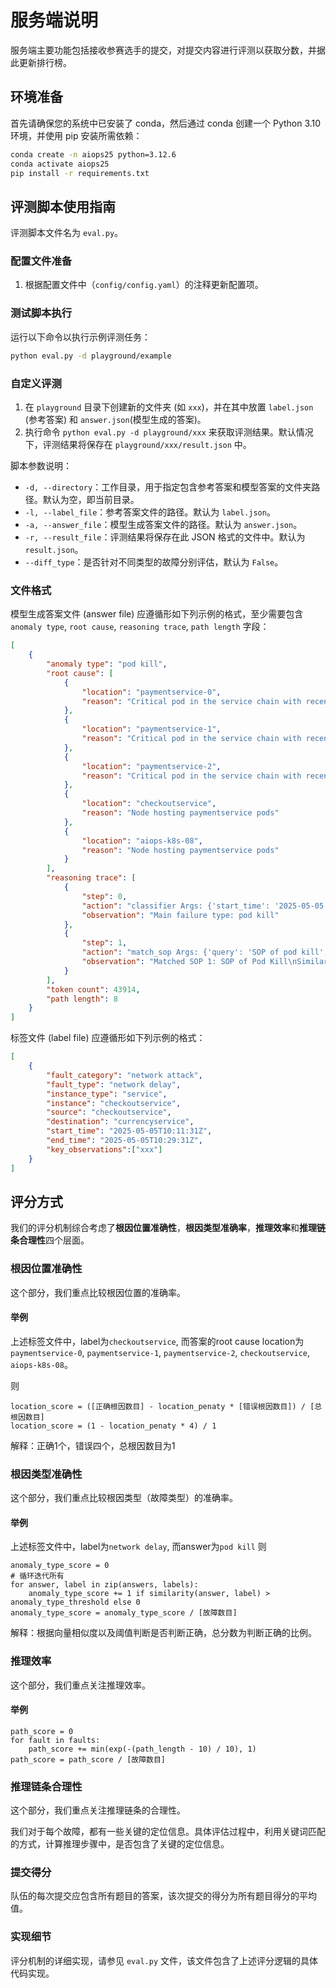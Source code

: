 # 服务端说明

服务端主要功能包括接收参赛选手的提交，对提交内容进行评测以获取分数，并据此更新排行榜。



## 环境准备

首先请确保您的系统中已安装了 conda，然后通过 conda 创建一个 Python 3.10 环境，并使用 pip 安装所需依赖：


```bash
conda create -n aiops25 python=3.12.6
conda activate aiops25
pip install -r requirements.txt
```

## 评测脚本使用指南

评测脚本文件名为 `eval.py`。


### 配置文件准备

1. 根据配置文件中（`config/config.yaml`）的注释更新配置项。

### 测试脚本执行

运行以下命令以执行示例评测任务：

```bash
python eval.py -d playground/example
```

### 自定义评测

1. 在 `playground` 目录下创建新的文件夹 (如 `xxx`)，并在其中放置 `label.json` (参考答案) 和 `answer.json`(模型生成的答案)。
2. 执行命令 `python eval.py -d playground/xxx` 来获取评测结果。默认情况下，评测结果将保存在 `playground/xxx/result.json` 中。

脚本参数说明：
* `-d, --directory`：工作目录，用于指定包含参考答案和模型答案的文件夹路径。默认为空，即当前目录。
* `-l, --label_file`：参考答案文件的路径。默认为 `label.json`。
* `-a, --answer_file`：模型生成答案文件的路径。默认为 `answer.json`。
* `-r, --result_file`：评测结果将保存在此 JSON 格式的文件中。默认为 `result.json`。
* `--diff_type`：是否针对不同类型的故障分别评估，默认为 `False`。


### 文件格式

模型生成答案文件 (answer file) 应遵循形如下列示例的格式，至少需要包含 `anomaly type`, `root cause`, `reasoning trace`, `path length` 字段：

```json
[
    {
        "anomaly type": "pod kill",
        "root cause": [
            {
                "location": "paymentservice-0",
                "reason": "Critical pod in the service chain with recent restarts"
            },
            {
                "location": "paymentservice-1",
                "reason": "Critical pod in the service chain with recent restarts"
            },
            {
                "location": "paymentservice-2",
                "reason": "Critical pod in the service chain with recent restarts"
            },
            {
                "location": "checkoutservice",
                "reason": "Node hosting paymentservice pods"
            },
            {
                "location": "aiops-k8s-08",
                "reason": "Node hosting paymentservice pods"
            }
        ],
        "reasoning trace": [
            {
                "step": 0,
                "action": "classifier Args: {'start_time': '2025-05-05 10:11:31', 'end_time': '2025-05-05 10:29:31'}",
                "observation": "Main failure type: pod kill"
            },
            {
                "step": 1,
                "action": "match_sop Args: {'query': 'SOP of pod kill', 'threshold': 0.55}",
                "observation": "Matched SOP 1: SOP of Pod Kill\nSimilarity Score: 1.0000\nSOP Content:\n1. Time series anomaly detection of all services in terms of metric request and response. 2. Time series anomaly detection of all pods in terms of metric pod_processes and pod_network_transmit_packets. 3. The result is combination of the previous steps.\nMatched SOP 2: SOP of Pod Failure\nSimilarity Score: 0.8032\nSOP Content:\n1. 2. The result is combination of the previous steps.\n"
            }
        ],
        "token count": 43914,
        "path length": 8
    }
]
```


标签文件 (label file) 应遵循形如下列示例的格式：
```json
[
    {
        "fault_category": "network attack",
        "fault_type": "network delay",
        "instance_type": "service",
        "instance": "checkoutservice",
        "source": "checkoutservice",
        "destination": "currencyservice",
        "start_time": "2025-05-05T10:11:31Z",
        "end_time": "2025-05-05T10:29:31Z",
        "key_observations":["xxx"]
    }
]
```

## 评分方式

我们的评分机制综合考虑了**根因位置准确性**，**根因类型准确率**，**推理效率**和**推理链条合理性**四个层面。

### 根因位置准确性

这个部分，我们重点比较根因位置的准确率。

#### 举例

上述标签文件中，label为`checkoutservice`, 而答案的root cause location为`paymentservice-0`, `paymentservice-1`, `paymentservice-2`, `checkoutservice`, `aiops-k8s-08`。

则 
```
location_score = ([正确根因数目] - location_penaty * [错误根因数目]) / [总根因数目]
location_score = (1 - location_penaty * 4) / 1
```
解释：正确1个，错误四个，总根因数目为1

### 根因类型准确性

这个部分，我们重点比较根因类型（故障类型）的准确率。

#### 举例

上述标签文件中，label为`network delay`, 而answer为`pod kill`
则 
```
anomaly_type_score = 0
# 循环迭代所有
for answer, label in zip(answers, labels):
    anomaly_type_score += 1 if similarity(answer, label) > anomaly_type_threshold else 0
anomaly_type_score = anomaly_type_score / [故障数目]
```
解释：根据向量相似度以及阈值判断是否判断正确，总分数为判断正确的比例。

### 推理效率

这个部分，我们重点关注推理效率。

#### 举例

```
path_score = 0
for fault in faults:
    path_score += min(exp(-(path_length - 10) / 10), 1)
path_score = path_score / [故障数目]
```

### 推理链条合理性

这个部分，我们重点关注推理链条的合理性。

我们对于每个故障，都有一些关键的定位信息。具体评估过程中，利用关键词匹配的方式，计算推理步骤中，是否包含了关键的定位信息。

### 提交得分

队伍的每次提交应包含所有题目的答案，该次提交的得分为所有题目得分的平均值。

### 实现细节

评分机制的详细实现，请参见 `eval.py` 文件，该文件包含了上述评分逻辑的具体代码实现。